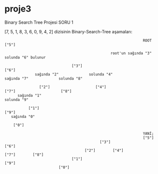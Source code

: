 # proje3
Binary Search Tree Projesi
SORU 1

[7, 5, 1, 8, 3, 6, 0, 9, 4, 2] dizisinin Binary-Search-Tree aşamaları:

                                                                    ROOT ["5"]
                    
                                                     root'un sağında "3" solunda "6" bulunur
                                                         
                                   ["3"]                                                                       ["6"] 
                  sağında "2"              solunda "4"                                         sağında "7"              solunda "8" 
                
                    ["2"]                     ["4"]                                              ["7"]                     ["8"]
          sağında "1"                                                                                                       solunda "9" 
       
               ["1"]                                                                                                                ["9"]
       sağında "0"
     
        ["0"]

                                                                    YANİ;
                                                                    ["5"]
                                                ["3"]                                     ["6"]
                                         ["2"]        ["4"]                        ["7"]        ["8"]
                                   ["1"]                                                              ["9"]
                             ["0"]
